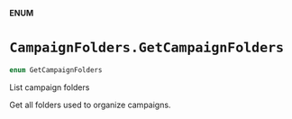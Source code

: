 **ENUM**

# `CampaignFolders.GetCampaignFolders`

```swift
enum GetCampaignFolders
```

List campaign folders

Get all folders used to organize campaigns.
